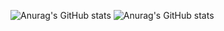 ![Anurag's GitHub stats](https://github-readme-stats.vercel.app/api?username=ThalysRD&count_private=true)
![Anurag's GitHub stats](https://github-readme-stats.vercel.app/api?username=ThalysRD&show_icons=true)
